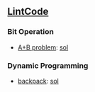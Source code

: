 ## [LintCode](http://lintcode.com/en/)

### Bit Operation
- [A+B problem](http://lintcode.com/en/problem/a-b-problem/): [sol](./code/a-b-problem.java)

### Dynamic Programming
- [backpack](http://lintcode.com/en/problem/backpack/): [sol](./code/backpack.java)
